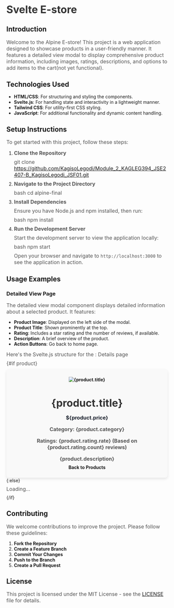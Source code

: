 # Svelte E-store

## Introduction

Welcome to the Alpine E-store! This project is a web application designed to showcase products in a user-friendly manner. It features a detailed view modal to display comprehensive product information, including images, ratings, descriptions, and options to add items to the cart(not yet functional).

## Technologies Used

- **HTML/CSS**: For structuring and styling the components.
- **Svelte.js**: For handling state and interactivity in a lightweight manner.
- **Tailwind CSS**: For utility-first CSS styling.
- **JavaScript**: For additional functionality and dynamic content handling.

## Setup Instructions

To get started with this project, follow these steps:

1. **Clone the Repository**

   git clone <https://github.com/KagisoLegodi/Module_2_KAGLEG394_JSE2407-B_KagisoLegodi_JSF01.git>

2. **Navigate to the Project Directory**

   bash
   cd alpine-final

3. **Install Dependencies**

   Ensure you have Node.js and npm installed, then run:

   bash
   npm install

4. **Run the Development Server**

   Start the development server to view the application locally:

   bash
   npm start

   Open your browser and navigate to `http://localhost:3000` to see the application in action.

## Usage Examples

### Detailed View Page

The detailed view modal component displays detailed information about a selected product. It features:

- **Product Image**: Displayed on the left side of the modal.
- **Product Title**: Shown prominently at the top.
- **Rating**: Includes a star rating and the number of reviews, if available.
- **Description**: A brief overview of the product.
- **Action Buttons**: Go back to home page.

Here's the Svelte.js structure for the : Details page

<script>
  import { onMount } from 'svelte';
  import { Link } from 'svelte-routing';

  export let params = {}; // Route parameters passed from the parent component
  let product = null;
  let productId = params.id || ''; // Extract productId from params

  const fetchProduct = async () => {
    try {
      const res = await fetch(`https://fakestoreapi.com/products/${productId}`);
      if (res.ok) {
        product = await res.json();
      } else {
        console.error('Failed to fetch product');
      }
    } catch (error) {
      console.error('Error fetching product:', error);
    }
  };

  onMount(() => {
    fetchProduct();
  });
</script>

<style>
  .product-detail {
    max-width: 100%; /* Ensures the container can use the full width of the screen */
    margin: 0 auto;
    text-align: center;
    font-weight: bold;
    padding: 1.5rem;
    background-color: #f9f9f9;
    border-radius: 8px;
    box-shadow: 0 4px 8px rgba(0, 0, 0, 0.1);
    display: flex;
    flex-direction: column;
    align-items: center;
  }
  .product-detail img {
    max-width: 30%; /* Adjust the max-width to ensure the image fits within the container */
  }
  h1 {
    font-size: 2rem;
    margin-bottom: 0.5rem;
    color: #333;
  }
  p {
    font-size: 1rem;
    margin: 0.5rem 0;
    color: #555;
  }
  .price {
    font-weight: bold;
    color: #1a202c;
  }
   

  /* Responsive adjustments for smaller screens */
@media (max-width: 600px) {
  .product-detail {
    width: 100%;
  }
}
</style>

{#if product}
  <div class="product-detail">
    <img src={product.image} alt={product.title} class="product-image" />
    <h1>{product.title}</h1>
    <p class="price">${product.price}</p>
    <p>Category: {product.category}</p>
    <p>Ratings: {product.rating.rate} (Based on {product.rating.count} reviews)</p>
    <p>{product.description}</p>
    <Link to="/" class="back-button">Back to Products</Link>
  </div>
{:else}
  <p>Loading...</p>
{/if}

## Contributing

We welcome contributions to improve the project. Please follow these guidelines:

1. **Fork the Repository**
2. **Create a Feature Branch**
3. **Commit Your Changes**
4. **Push to the Branch**
5. **Create a Pull Request**

## License

This project is licensed under the MIT License - see the [LICENSE](LICENSE) file for details.
